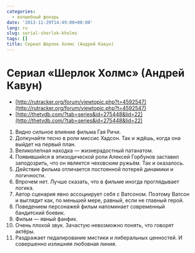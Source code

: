 ```yaml
---
categories:
  - волшебный фонарь
date: '2013-11-29T14:49:00+00:00'
lang: ru
slug: serial-sherlok-kholms
tags: []
title: Сериал Шерлок Холмс (Андрей Кавун)
---
```


# Сериал «Шерлок Холмс» (Андрей Кавун)

- [http://rutracker.org/forum/viewtopic.php?t=4592547](http://rutracker.org/forum/viewtopic.php?t=4592547)  
- [http://thetvdb.com/?tab=series&id=275448&lid=22](http://thetvdb.com/?tab=series&id=275448&lid=22)  

<!--more-->

1.  Видно сильное влияние фильма Гая Ричи.
2.  Допкунайте тесно в роли миссис Хадсон. Так и ждёшь, когда она выйдет на первый план.
3.  Великолепная находка — жизнерадостный патанатом.
4.  Появившийся в эпизодической роли Алексей Горбунов заставил заподозрить, что он является чеховским ружьём. Так и оказалось.
5.  Действие фильма отличается постоянной потерей динамики и логичности.
6.  Впрочем нет. Лучше сказать, что в фильме иногда проглядывает логика.
7.  Автор сценария явно ассоциирует себя с Ватсоном. Поэтому Ватсон и выглядит как, по меньшей мере, равный, если не главный герой.
8.  Поведением персонажей фильм напоминает современный бандитский боевик.
9.  Фильм — явный фанфик.
10.  Очень плохой звук. Зачастую невозможно понять, что говорят актёры.
11.  Раздражает педалирование мистики и либеральных ценностей. И совершенно излишняя любовная линия.
